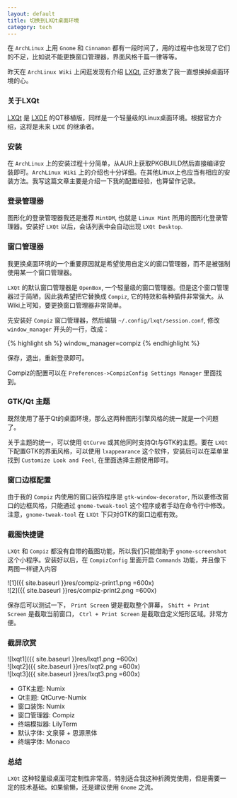 ```yaml
---
layout: default
title: 切换到LXQt桌面环境
category: tech
---
```

在 `ArchLinux` 上用 `Gnome` 和 `Cinnamon` 都有一段时间了，用的过程中也发现了它们的不足，比如说不能更换窗口管理器，界面风格千篇一律等等。

昨天在 `ArchLinux Wiki` 上闲逛发现有介绍 [LXQt](https://wiki.archlinux.org/index.php/LXQt), 正好激发了我一直想换掉桌面环境的心。

<!--more-->

### 关于LXQt

[LXQt](http://lxqt.org/) 是 [LXDE](http://lxde.org) 的QT移植版，同样是一个轻量级的Linux桌面环境。根据官方介绍，这将是未来 `LXDE` 的继承者。

### 安装

在 `ArchLinux` 上的安装过程十分简单，从AUR上获取PKGBUILD然后直接编译安装即可。`ArchLinux Wiki` 上的介绍也十分详细。在其他Linux上也应当有相应的安装方法。我写这篇文章主要是介绍一下我的配置经验，也算留作记录。

### 登录管理器

图形化的登录管理器我还是推荐 `MintDM`, 也就是 `Linux Mint` 所用的图形化登录管理器。安装好 `LXQt` 以后，会话列表中会自动出现 `LXQt Desktop`.

### 窗口管理器

我更换桌面环境的一个重要原因就是希望使用自定义的窗口管理器，而不是被强制使用某一个窗口管理器。

`LXQt` 的默认窗口管理器是 `OpenBox`, 一个轻量级的窗口管理器。但是这个窗口管理器过于简陋，因此我希望把它替换成 `Compiz`, 它的特效和各种插件非常强大。从Wiki上可知，要更换窗口管理器非常简单。

先安装好 `Compiz` 窗口管理器，然后编辑 `~/.config/lxqt/session.conf`, 修改 `window_manager` 开头的一行，改成：

{% highlight sh %}
window_manager=compiz
{% endhighlight %}

保存，退出，重新登录即可。

Compiz的配置可以在 `Preferences->CompizConfig Settings Manager` 里面找到。

### GTK/Qt 主题

既然使用了基于Qt的桌面环境，那么这两种图形引擎风格的统一就是一个问题了。

关于主题的统一，可以使用 `QtCurve` 或其他同时支持Qt与GTK的主题。要在 `LXQt` 下配置GTK的界面风格，可以使用 `lxappearance` 这个软件，安装后可以在菜单里找到 `Customize Look and Feel`, 在里面选择主题使用即可。

### 窗口边框配置

由于我的 `Compiz` 内使用的窗口装饰程序是 `gtk-window-decorator`, 所以要修改窗口的边框风格，只能通过 `gnome-tweak-tool` 这个程序或者手动在命令行中修改。注意，`gnome-tweak-tool` 在 `LXQt` 下只对GTK的窗口边框有效。

### 截图快捷键

`LXQt` 和 `Compiz` 都没有自带的截图功能，所以我们只能借助于 `gnome-screenshot` 这个小程序。安装好以后，在 `CompizConfig` 里面开启 `Commands` 功能，并且像下两图一样键入内容

![1]({{ site.baseurl }}res/compiz-print1.png =600x)  
![2]({{ site.baseurl }}res/compiz-print2.png =600x)

保存后可以测试一下， `Print Screen` 键是截取整个屏幕， `Shift + Print Screen` 是截取当前窗口， `Ctrl + Print Screen` 是截取自定义矩形区域。非常方便。

### 截屏欣赏

![lxqt1]({{ site.baseurl }}res/lxqt1.png =600x)  
![lxqt2]({{ site.baseurl }}res/lxqt2.png =600x)  
![lxqt3]({{ site.baseurl }}res/lxqt3.png =600x)

- GTK主题: Numix
- Qt主题: QtCurve-Numix
- 窗口装饰: Numix
- 窗口管理器: Compiz
- 终端模拟器: LilyTerm
- 默认字体: 文泉驿 + 思源黑体
- 终端字体: Monaco

### 总结

`LXQt` 这种轻量级桌面可定制性非常高，特别适合我这种折腾党使用，但是需要一定的技术基础。如果偷懒，还是建议使用 `Gnome` 之流。
